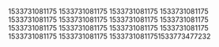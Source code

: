 1533731081175
1533731081175
1533731081175
1533731081175
1533731081175
1533731081175
1533731081175
1533731081175
1533731081175
1533731081175
1533731081175
1533731081175
1533731081175
1533731081175
15337310811751533773477232